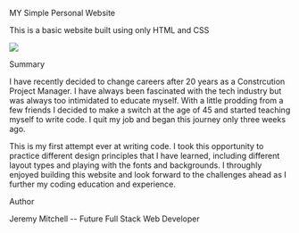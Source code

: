 MY Simple Personal Website

This is a basic website built using only HTML and CSS

![](images/read-me-screenshot.jpg)


Summary

I have recently decided to change careers after 20 years as a Constrcution Project Manager. I have always been fascinated with the tech industry but was always too intimidated to educate myself. With a little prodding from a few friends I decided to make a switch at the age of 45 and started teaching myself to write code. I quit my job and began this journey only three weeks ago.

This is my first attempt ever at writing code. I took this opportunity to practice different design principles that I have learned, including different layout types and playing with the fonts and backgrounds. I throughly enjoyed building this website and look forward to the challenges ahead as I further my coding education and experience.

Author

Jeremy Mitchell -- Future Full Stack Web Developer
